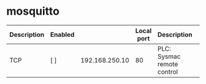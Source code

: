 # mosquitto


| Description | Enabled       |                | Local port | Description                |            |
| ----------- | ------------- | -------------- | ---------- | -------------------------- | ---------- |
| TCP         | [ ] | 192.168.250.10 | 80         | PLC: Sysmac remote control |            |

